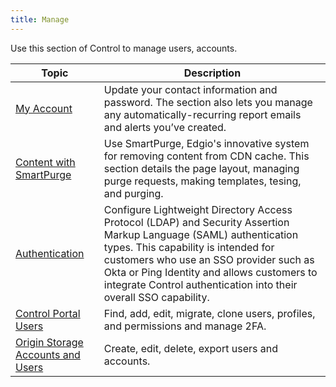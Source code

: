 ```yaml
---
title: Manage
---
```

<!-- don't link to this page. change content to overview vs markdown-->
Use this section of Control to manage users, accounts.

| Topic | Description|
|---|---|
|[My Account](/delivery/control/manage/account)| Update your contact information and password. The section also lets you manage any automatically-recurring report emails and alerts you’ve created.|
| [Content with SmartPurge](/delivery/control/manage/content_with_smartpurge)| Use SmartPurge, Edgio's innovative system for removing content from CDN cache. This section details the page layout, managing purge requests, making templates, tesing, and purging.|
|[Authentication](/delivery/control/manage/authentication)| Configure Lightweight Directory Access Protocol (LDAP) and Security Assertion Markup Language (SAML) authentication types. This capability is intended for customers who use an SSO provider such as Okta or Ping Identity and allows customers to integrate Control authentication into their overall SSO capability.|
|[Control Portal Users](/delivery/control/manage/control_portal_users)| Find, add, edit, migrate, clone users, profiles, and permissions and manage 2FA. |
|[Origin Storage Accounts and Users](/delivery/control/manage/origin_storage_users)|Create, edit, delete, export users and accounts. |
